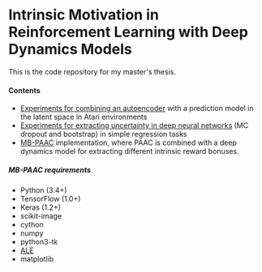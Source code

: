 # Intrinsic Motivation in Reinforcement Learning with Deep Dynamics Models
This is the code repository for my master's thesis.

#### Contents
- [Experiments for combining an autoencoder](https://github.com/mrminy/Master_Thesis/tree/master/autoencoder_experiments) with a prediction model in the latent space in Atari environments
- [Experiments for extracting uncertainty in deep neural networks](https://github.com/mrminy/Master_Thesis/tree/master/uncertainty_experiments) (MC dropout and bootstrap) in simple regression tasks
- [MB-PAAC](https://github.com/mrminy/Master_Thesis/tree/master/mb_paac) implementation, where PAAC is combined with a deep dynamics model for extracting different intrinsic reward bonuses.


##### MB-PAAC requirements
- Python (3.4+)
- TensorFlow (1.0+)
- Keras (1.2+)
- scikit-image
- cython
- numpy
- python3-tk
- [ALE](https://github.com/mgbellemare/Arcade-Learning-Environment)
- matplotlib

